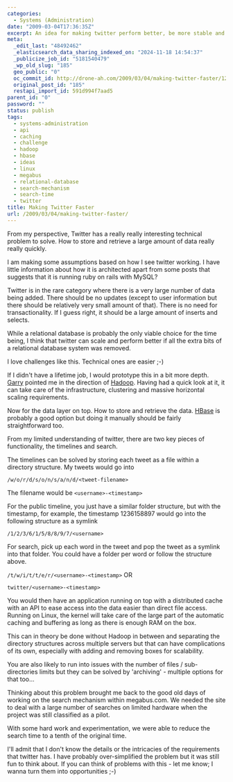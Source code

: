 ```yaml
---
categories:
  - Systems (Administration)
date: "2009-03-04T17:36:35Z"
excerpt: An idea for making twitter perform better, be more stable and scalable.
meta:
  _edit_last: "48492462"
  _elasticsearch_data_sharing_indexed_on: "2024-11-18 14:54:37"
  _publicize_job_id: "5181540479"
  _wp_old_slug: "185"
  geo_public: "0"
  oc_commit_id: http://drone-ah.com/2009/03/04/making-twitter-faster/1236792306
  original_post_id: "185"
  restapi_import_id: 591d994f7aad5
parent_id: "0"
password: ""
status: publish
tags:
  - systems-administration
  - api
  - caching
  - challenge
  - hadoop
  - hbase
  - ideas
  - linux
  - megabus
  - relational-database
  - search-mechanism
  - search-time
  - twitter
title: Making Twitter Faster
url: /2009/03/04/making-twitter-faster/
---
```


From my perspective, Twitter has a really really interesting technical problem
to solve. How to store and retrieve a large amount of data really really
quickly.

I am making some assumptions based on how I see twitter working. I have little
information about how it is architected apart from some posts that suggests that
it is running ruby on rails with MySQL?

Twitter is in the rare category where there is a very large number of data being
added. There should be no updates (except to user information but there should
be relatively very small amount of that). There is no need for transactionality.
If I guess right, it should be a large amount of inserts and selects.

While a relational database is probably the only viable choice for the time
being, I think that twitter can scale and perform better if all the extra bits
of a relational database system was removed.

I love challenges like this. Technical ones are easier ;-)

If I didn't have a lifetime job, I would prototype this in a bit more depth.
[Garry](http://garry.blog.kraya.co.uk "Garry's Blog") pointed me in the
direction of [Hadoop](//hadoop.apache.org/ "Hadoop"). Having had a quick look at
it, it can take care of the infrastructure, clustering and massive horizontal
scaling requirements.

<!--more-->

Now for the data layer on top. How to store and retrieve the data.
[HBase](http://hadoop.apache.org/hbase/ "HBase - a scalable distributed database")
is probably a good option but doing it manually should be fairly straightforward
too.

From my limited understanding of twitter, there are two key pieces of
functionality, the timelines and search.

The timelines can be solved by storing each tweet as a file within a directory
structure. My tweets would go into

`/w/o/r/d/s/o/n/s/a/n/d/<tweet-filename>`

The filename would be `<username>-<timestamp>`

For the public timeline, you just have a similar folder structure, but with the
timestamp, for example, the timestamp 1236158897 would go into the following
structure as a symlink

`/1/2/3/6/1/5/8/8/9/7/<username>`

For search, pick up each word in the tweet and pop the tweet as a symlink into
that folder. You could have a folder per word or follow the structure above.

`/t/w/i/t/t/e/r/<username>-<timestamp>` OR

`twitter/<username>-<timestamp>`

You would then have an application running on top with a distributed cache with
an API to ease access into the data easier than direct file access. Running on
Linux, the kernel will take care of the large part of the automatic caching and
buffering as long as there is enough RAM on the box.

This can in theory be done without Hadoop in between and separating the
directory structures across multiple servers but that can have complications of
its own, especially with adding and removing boxes for scalability.

You are also likely to run into issues with the number of files /
sub-directories limits but they can be solved by 'archiving' - multiple options
for that too...

Thinking about this problem brought me back to the good old days of working on
the search mechanism within megabus.com. We needed the site to deal with a large
number of searches on limited hardware when the project was still classified as
a pilot.

With some hard work and experimentation, we were able to reduce the search time
to a tenth of the original time.

I'll admit that I don't know the details or the intricacies of the requirements
that twitter has. I have probably over-simplified the problem but it was still
fun to think about. If you can think of problems with this - let me know; I
wanna turn them into opportunities ;-)
